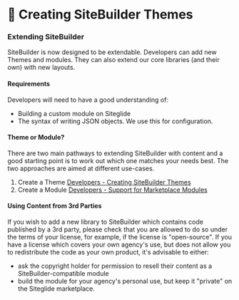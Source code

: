 # 🔹 Creating SiteBuilder Themes

### Extending SiteBuilder <a href="#extending-sitebuilder" id="extending-sitebuilder"></a>

SiteBuilder is now designed to be extendable. Developers can add new Themes and modules. They can also extend our core libraries (and their own) with new layouts.

#### Requirements <a href="#requirements" id="requirements"></a>

Developers will need to have a good understanding of:

* Building a custom module on Siteglide
* The syntax of writing JSON objects. We use this for configuration.

#### Theme or Module? <a href="#theme-or-module" id="theme-or-module"></a>

There are two main pathways to extending SiteBuilder with content and a good starting point is to work out which one matches your needs best. The two approaches are aimed at different use-cases.

1. Create a Theme [Developers - Creating SiteBuilder Themes](https://www.sitegurus.io/documentation/sitebuilder/developers\_-\_adding\_SiteBuilder\_content/adding\_themes)
2. Create a Module [Developers - Support for Marketplace Modules](https://www.sitegurus.io/documentation/sitebuilder/developers\_-\_adding\_SiteBuilder\_content/adding\_modules)

#### Using Content from 3rd Parties <a href="#using-content-from-3rd-parties" id="using-content-from-3rd-parties"></a>

If you wish to add a new library to SiteBuilder which contains code published by a 3rd party, please check that you are allowed to do so under the terms of your license, for example, if the license is "open-source". If you have a license which covers your own agency's use, but does not allow you to redistribute the code as your own product, it's advisable to either:

* ask the copyright holder for permission to resell their content as a SiteBuilder-compatible module
* build the module for your agency's personal use, but keep it "private" on the Siteglide marketplace.
